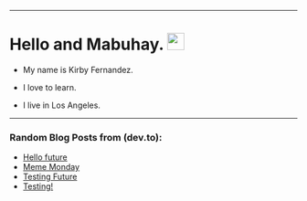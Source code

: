 
<img src="https://komarev.com/ghpvc/?username=kirbygit&style=flat-square&color=blue" alt=""/>

---
<h1>
  Hello and Mabuhay.
  <img src="https://media.giphy.com/media/hvRJCLFzcasrR4ia7z/giphy.gif" width="30px"/>
</h1>

- My name is Kirby Fernandez.

- I love to learn.

- I live in Los Angeles.

---

### Random Blog Posts from (dev.to):
<!-- BLOG-POST-LIST:START -->
- [Hello future](https://dev.to/ben/hello-future-3pg3)
- [Meme Monday](https://dev.to/ben/meme-monday-38kh)
- [Testing Future](https://dev.to/ben/testing-future-11f3)
- [Testing!](https://dev.to/ben/testing-240)
<!-- BLOG-POST-LIST:END -->
